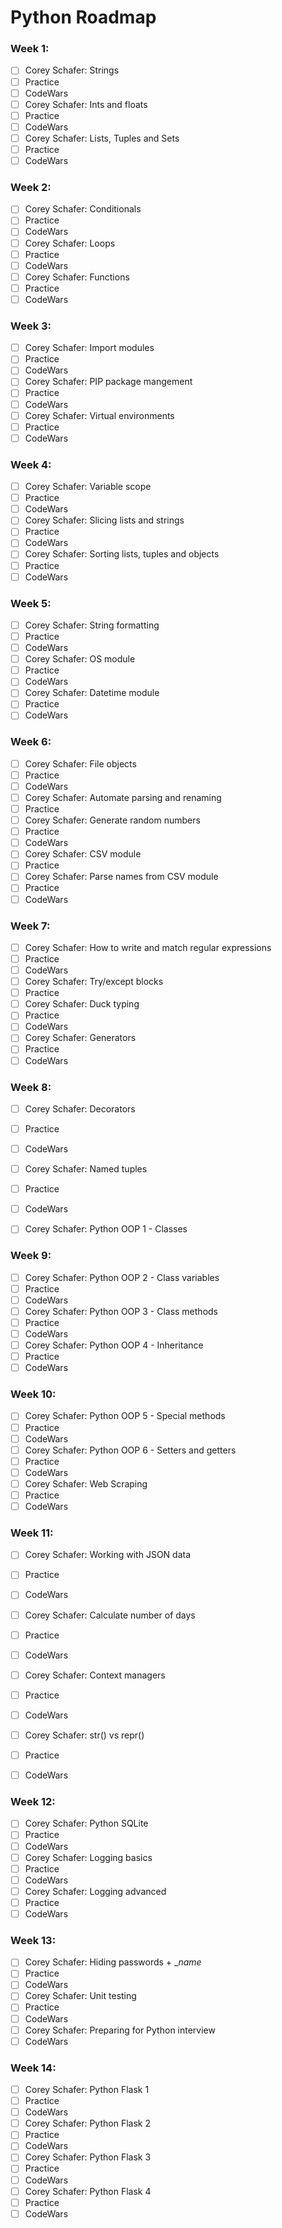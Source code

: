 # Python Roadmap
### Week 1:
 - [ ] Corey Schafer: Strings
 - [ ] Practice
 - [ ] CodeWars
 - [ ] Corey Schafer: Ints and floats
 - [ ] Practice
 - [ ] CodeWars
 - [ ] Corey Schafer: Lists, Tuples and Sets
 - [ ] Practice
 - [ ] CodeWars

### Week 2:
- [ ] Corey Schafer: Conditionals
- [ ] Practice
- [ ] CodeWars
- [ ] Corey Schafer: Loops
- [ ] Practice
- [ ] CodeWars
- [ ] Corey Schafer: Functions
- [ ] Practice
- [ ] CodeWars

### Week 3:
- [ ] Corey Schafer: Import modules
- [ ] Practice
- [ ] CodeWars
- [ ] Corey Schafer: PIP package mangement
- [ ] Practice
- [ ] CodeWars
- [ ] Corey Schafer: Virtual environments
- [ ] Practice
- [ ] CodeWars

### Week 4:
- [ ] Corey Schafer: Variable scope
- [ ] Practice
- [ ] CodeWars
- [ ] Corey Schafer: Slicing lists and strings
- [ ] Practice
- [ ] CodeWars
- [ ] Corey Schafer: Sorting lists, tuples and objects
- [ ] Practice
- [ ] CodeWars

### Week 5:
- [ ] Corey Schafer: String formatting
- [ ] Practice
- [ ] CodeWars
- [ ] Corey Schafer: OS module
- [ ] Practice
- [ ] CodeWars
- [ ] Corey Schafer: Datetime module
- [ ] Practice
- [ ] CodeWars

### Week 6:
- [ ] Corey Schafer: File objects
- [ ] Practice
- [ ] CodeWars
- [ ] Corey Schafer: Automate parsing and renaming
- [ ] Practice
- [ ] Corey Schafer: Generate random numbers
- [ ] Practice
- [ ] CodeWars 
- [ ] Corey Schafer: CSV module
- [ ] Practice
- [ ] Corey Schafer: Parse names from CSV module
- [ ] Practice
- [ ] CodeWars

### Week 7:
- [ ] Corey Schafer: How to write and match regular expressions
- [ ] Practice
- [ ] CodeWars
- [ ] Corey Schafer: Try/except blocks
- [ ] Practice
- [ ] Corey Schafer: Duck typing
- [ ] Practice
- [ ] CodeWars
- [ ] Corey Schafer: Generators
- [ ] Practice
- [ ] CodeWars

### Week 8:
- [ ] Corey Schafer: Decorators
- [ ] Practice
- [ ] CodeWars
- [ ] Corey Schafer: Named tuples
- [ ] Practice
- [ ] CodeWars
- [ ] Corey Schafer: Python OOP 1 - Classes


### Week 9:
- [ ] Corey Schafer: Python OOP 2 - Class variables
- [ ] Practice
- [ ] CodeWars
- [ ] Corey Schafer: Python OOP 3 - Class methods
- [ ] Practice
- [ ] CodeWars
- [ ] Corey Schafer: Python OOP 4 - Inheritance
- [ ] Practice
- [ ] CodeWars

### Week 10:
- [ ] Corey Schafer: Python OOP 5 - Special methods
- [ ] Practice
- [ ] CodeWars
- [ ] Corey Schafer: Python OOP 6 - Setters and getters
- [ ] Practice
- [ ] CodeWars
- [ ] Corey Schafer: Web Scraping
- [ ] Practice
- [ ] CodeWars

### Week 11:
- [ ] Corey Schafer: Working with JSON data 
- [ ] Practice
- [ ] CodeWars
- [ ] Corey Schafer: Calculate number of days
- [ ] Practice
- [ ] CodeWars
- [ ] Corey Schafer: Context managers
- [ ] Practice
- [ ] CodeWars
- [ ] Corey Schafer: str() vs repr()
- [ ] Practice
- [ ] CodeWars


### Week 12:
- [ ] Corey Schafer: Python SQLite
- [ ] Practice
- [ ] CodeWars
- [ ] Corey Schafer: Logging basics
- [ ] Practice
- [ ] CodeWars
- [ ] Corey Schafer: Logging advanced
- [ ] Practice
- [ ] CodeWars

### Week 13:
- [ ] Corey Schafer: Hiding passwords + __name_
- [ ] Practice
- [ ] CodeWars
- [ ] Corey Schafer: Unit testing
- [ ] Practice
- [ ] CodeWars
- [ ] Corey Schafer: Preparing for Python interview
- [ ] CodeWars

### Week 14:
- [ ] Corey Schafer: Python Flask 1
- [ ] Practice
- [ ] CodeWars
- [ ] Corey Schafer: Python Flask 2
- [ ] Practice
- [ ] CodeWars
- [ ] Corey Schafer: Python Flask 3
- [ ] Practice
- [ ] CodeWars
- [ ] Corey Schafer: Python Flask 4
- [ ] Practice
- [ ] CodeWars
